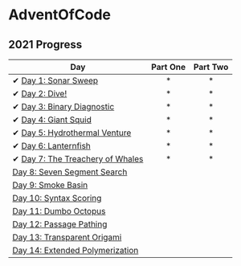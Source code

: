 # AdventOfCode

## 2021 Progress

| Day                                                                                    | Part One | Part Two |
|----------------------------------------------------------------------------------------|:--------:|:--------:|
| ✔ [Day 1: Sonar Sweep](src/com/aoc/Day01/Day01.java)                                   |   *    |   *    |
| ✔ [Day 2: Dive!](src/com/aoc/Day02/Day02.java)                                         |   *    |   *    |
| ✔ [Day 3: Binary Diagnostic](src/com/aoc/Day03/Day03.java )   |   *    |   *    |
| ✔ [Day 4: Giant Squid](src/com/aoc/Day04/Day04.java)    |   *    |    *    |
| ✔ [Day 5: Hydrothermal Venture](src/com/aoc/Day05/Day05.java) |   *     |   *    |
| ✔ [Day 6: Lanternfish](src/com/aoc/Day06/Day06.java) |   *    |   *    |
| ✔ [Day 7: The Treachery of Whales](src/com/aoc/Day07/Day07.java) |   *    |   *    |
|   [Day 8: Seven Segment Search]() |        |        |
|   [Day 9: Smoke Basin]() |        |        |
|   [Day 10: Syntax Scoring]() |        |        |
|   [Day 11: Dumbo Octopus]() |        |        |
|   [Day 12: Passage Pathing]() |        |        |
|   [Day 13: Transparent Origami]() |        |        |
|   [Day 14: Extended Polymerization]() |        |        |
